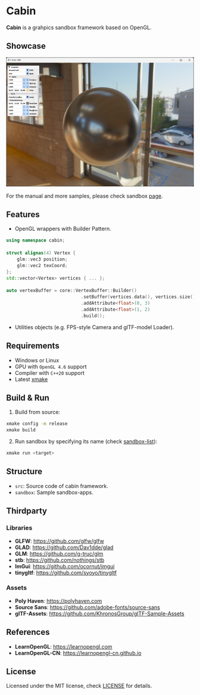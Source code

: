 # Cabin

**Cabin** is a grahpics sandbox framework based on OpenGL.

## Showcase

![hello_pbr](showcase/hello_pbr_1.png)

For the manual and more samples, please check sandbox [page](sandbox).

## Features

- OpenGL wrappers with Builder Pattern.

```cpp
using namespace cabin;

struct alignas(4) Vertex {
    glm::vec3 position;
    glm::vec2 texCoord;
};
std::vector<Vertex> vertices { ... };

auto vertexBuffer = core::VertexBuffer::Builder()
                            .setBuffer(vertices.data(), vertices.size() * sizeof(Vertex), GL_STATIC_DRAW)
                            .addAttribute<float>(0, 3)
                            .addAttribute<float>(1, 2)
                            .build();
```

- Utilities objects (e.g. FPS-style Camera and glTF-model Loader).

## Requirements

- Windows or Linux
- GPU with `OpenGL 4.6` support
- Compiler with `C++20` support
- Latest [xmake](https://github.com/xmake-io/xmake)

## Build & Run

1. Build from source:

```bash
xmake config -m release
xmake build
```

2. Run sandbox by specifying its name (check [sandbox-list](sandbox)):

```bash
xmake run <target>
```

## Structure

- `src`: Source code of cabin framework.
- `sandbox`: Sample sandbox-apps.

## Thirdparty

### Libraries

- **GLFW**: <https://github.com/glfw/glfw>
- **GLAD**: <https://github.com/Dav1dde/glad>
- **GLM**: <https://github.com/g-truc/glm>
- **stb**: <https://github.com/nothings/stb>
- **ImGui**: <https://github.com/ocornut/imgui>
- **tinygltf**: <https://github.com/syoyo/tinygltf>

### Assets

- **Poly Haven**: <https://polyhaven.com>
- **Source Sans**: <https://github.com/adobe-fonts/source-sans>
- **glTF-Assets**: <https://github.com/KhronosGroup/glTF-Sample-Assets>

## References

- **LearnOpenGL**: <https://learnopengl.com>
- **LearnOpenGL-CN**: <https://learnopengl-cn.github.io>

## License

Licensed under the MIT license, check [LICENSE](LICENSE) for details.
